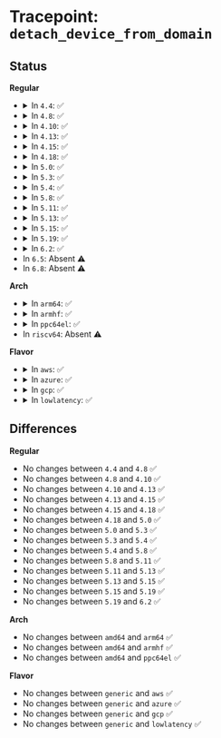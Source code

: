# Tracepoint: <code>detach_device_from_domain</code>

## Status
<b>Regular</b>
<ul>
<li>
<details>
<summary>In <code>4.4</code>: ✅</summary>

Event:

```c
struct trace_event_raw_iommu_device_event {
    struct trace_entry ent;
    u32 __data_loc_device;
    char __data[0];
};
```
Function:

```c
void trace_event_raw_event_iommu_device_event(void *__data, struct device *dev);
```
</details>
</li>
<li>
<details>
<summary>In <code>4.8</code>: ✅</summary>

Event:

```c
struct trace_event_raw_iommu_device_event {
    struct trace_entry ent;
    u32 __data_loc_device;
    char __data[0];
};
```
Function:

```c
void trace_event_raw_event_iommu_device_event(void *__data, struct device *dev);
```
</details>
</li>
<li>
<details>
<summary>In <code>4.10</code>: ✅</summary>

Event:

```c
struct trace_event_raw_iommu_device_event {
    struct trace_entry ent;
    u32 __data_loc_device;
    char __data[0];
};
```
Function:

```c
void trace_event_raw_event_iommu_device_event(void *__data, struct device *dev);
```
</details>
</li>
<li>
<details>
<summary>In <code>4.13</code>: ✅</summary>

Event:

```c
struct trace_event_raw_iommu_device_event {
    struct trace_entry ent;
    u32 __data_loc_device;
    char __data[0];
};
```
Function:

```c
void trace_event_raw_event_iommu_device_event(void *__data, struct device *dev);
```
</details>
</li>
<li>
<details>
<summary>In <code>4.15</code>: ✅</summary>

Event:

```c
struct trace_event_raw_iommu_device_event {
    struct trace_entry ent;
    u32 __data_loc_device;
    char __data[0];
};
```
Function:

```c
void trace_event_raw_event_iommu_device_event(void *__data, struct device *dev);
```
</details>
</li>
<li>
<details>
<summary>In <code>4.18</code>: ✅</summary>

Event:

```c
struct trace_event_raw_iommu_device_event {
    struct trace_entry ent;
    u32 __data_loc_device;
    char __data[0];
};
```
Function:

```c
void trace_event_raw_event_iommu_device_event(void *__data, struct device *dev);
```
</details>
</li>
<li>
<details>
<summary>In <code>5.0</code>: ✅</summary>

Event:

```c
struct trace_event_raw_iommu_device_event {
    struct trace_entry ent;
    u32 __data_loc_device;
    char __data[0];
};
```
Function:

```c
void trace_event_raw_event_iommu_device_event(void *__data, struct device *dev);
```
</details>
</li>
<li>
<details>
<summary>In <code>5.3</code>: ✅</summary>

Event:

```c
struct trace_event_raw_iommu_device_event {
    struct trace_entry ent;
    u32 __data_loc_device;
    char __data[0];
};
```
Function:

```c
void trace_event_raw_event_iommu_device_event(void *__data, struct device *dev);
```
</details>
</li>
<li>
<details>
<summary>In <code>5.4</code>: ✅</summary>

Event:

```c
struct trace_event_raw_iommu_device_event {
    struct trace_entry ent;
    u32 __data_loc_device;
    char __data[0];
};
```
Function:

```c
void trace_event_raw_event_iommu_device_event(void *__data, struct device *dev);
```
</details>
</li>
<li>
<details>
<summary>In <code>5.8</code>: ✅</summary>

Event:

```c
struct trace_event_raw_iommu_device_event {
    struct trace_entry ent;
    u32 __data_loc_device;
    char __data[0];
};
```
Function:

```c
void trace_event_raw_event_iommu_device_event(void *__data, struct device *dev);
```
</details>
</li>
<li>
<details>
<summary>In <code>5.11</code>: ✅</summary>

Event:

```c
struct trace_event_raw_iommu_device_event {
    struct trace_entry ent;
    u32 __data_loc_device;
    char __data[0];
};
```
Function:

```c
void trace_event_raw_event_iommu_device_event(void *__data, struct device *dev);
```
</details>
</li>
<li>
<details>
<summary>In <code>5.13</code>: ✅</summary>

Event:

```c
struct trace_event_raw_iommu_device_event {
    struct trace_entry ent;
    u32 __data_loc_device;
    char __data[0];
};
```
Function:

```c
void trace_event_raw_event_iommu_device_event(void *__data, struct device *dev);
```
</details>
</li>
<li>
<details>
<summary>In <code>5.15</code>: ✅</summary>

Event:

```c
struct trace_event_raw_iommu_device_event {
    struct trace_entry ent;
    u32 __data_loc_device;
    char __data[0];
};
```
Function:

```c
void trace_event_raw_event_iommu_device_event(void *__data, struct device *dev);
```
</details>
</li>
<li>
<details>
<summary>In <code>5.19</code>: ✅</summary>

Event:

```c
struct trace_event_raw_iommu_device_event {
    struct trace_entry ent;
    u32 __data_loc_device;
    char __data[0];
};
```
Function:

```c
void trace_event_raw_event_iommu_device_event(void *__data, struct device *dev);
```
</details>
</li>
<li>
<details>
<summary>In <code>6.2</code>: ✅</summary>

Event:

```c
struct trace_event_raw_iommu_device_event {
    struct trace_entry ent;
    u32 __data_loc_device;
    char __data[0];
};
```
Function:

```c
void trace_event_raw_event_iommu_device_event(void *__data, struct device *dev);
```
</details>
</li>
<li>
In <code>6.5</code>: Absent ⚠️
</li>
<li>
In <code>6.8</code>: Absent ⚠️
</li>
</ul>
<b>Arch</b>
<ul>
<li>
<details>
<summary>In <code>arm64</code>: ✅</summary>

Event:

```c
struct trace_event_raw_iommu_device_event {
    struct trace_entry ent;
    u32 __data_loc_device;
    char __data[0];
};
```
Function:

```c
void trace_event_raw_event_iommu_device_event(void *__data, struct device *dev);
```
</details>
</li>
<li>
<details>
<summary>In <code>armhf</code>: ✅</summary>

Event:

```c
struct trace_event_raw_iommu_device_event {
    struct trace_entry ent;
    u32 __data_loc_device;
    char __data[0];
};
```
Function:

```c
void trace_event_raw_event_iommu_device_event(void *__data, struct device *dev);
```
</details>
</li>
<li>
<details>
<summary>In <code>ppc64el</code>: ✅</summary>

Event:

```c
struct trace_event_raw_iommu_device_event {
    struct trace_entry ent;
    u32 __data_loc_device;
    char __data[0];
};
```
Function:

```c
void trace_event_raw_event_iommu_device_event(void *__data, struct device *dev);
```
</details>
</li>
<li>
In <code>riscv64</code>: Absent ⚠️
</li>
</ul>
<b>Flavor</b>
<ul>
<li>
<details>
<summary>In <code>aws</code>: ✅</summary>

Event:

```c
struct trace_event_raw_iommu_device_event {
    struct trace_entry ent;
    u32 __data_loc_device;
    char __data[0];
};
```
Function:

```c
void trace_event_raw_event_iommu_device_event(void *__data, struct device *dev);
```
</details>
</li>
<li>
<details>
<summary>In <code>azure</code>: ✅</summary>

Event:

```c
struct trace_event_raw_iommu_device_event {
    struct trace_entry ent;
    u32 __data_loc_device;
    char __data[0];
};
```
Function:

```c
void trace_event_raw_event_iommu_device_event(void *__data, struct device *dev);
```
</details>
</li>
<li>
<details>
<summary>In <code>gcp</code>: ✅</summary>

Event:

```c
struct trace_event_raw_iommu_device_event {
    struct trace_entry ent;
    u32 __data_loc_device;
    char __data[0];
};
```
Function:

```c
void trace_event_raw_event_iommu_device_event(void *__data, struct device *dev);
```
</details>
</li>
<li>
<details>
<summary>In <code>lowlatency</code>: ✅</summary>

Event:

```c
struct trace_event_raw_iommu_device_event {
    struct trace_entry ent;
    u32 __data_loc_device;
    char __data[0];
};
```
Function:

```c
void trace_event_raw_event_iommu_device_event(void *__data, struct device *dev);
```
</details>
</li>
</ul>

## Differences
<b>Regular</b>
<ul>
<li>
No changes between <code>4.4</code> and <code>4.8</code> ✅
</li>
<li>
No changes between <code>4.8</code> and <code>4.10</code> ✅
</li>
<li>
No changes between <code>4.10</code> and <code>4.13</code> ✅
</li>
<li>
No changes between <code>4.13</code> and <code>4.15</code> ✅
</li>
<li>
No changes between <code>4.15</code> and <code>4.18</code> ✅
</li>
<li>
No changes between <code>4.18</code> and <code>5.0</code> ✅
</li>
<li>
No changes between <code>5.0</code> and <code>5.3</code> ✅
</li>
<li>
No changes between <code>5.3</code> and <code>5.4</code> ✅
</li>
<li>
No changes between <code>5.4</code> and <code>5.8</code> ✅
</li>
<li>
No changes between <code>5.8</code> and <code>5.11</code> ✅
</li>
<li>
No changes between <code>5.11</code> and <code>5.13</code> ✅
</li>
<li>
No changes between <code>5.13</code> and <code>5.15</code> ✅
</li>
<li>
No changes between <code>5.15</code> and <code>5.19</code> ✅
</li>
<li>
No changes between <code>5.19</code> and <code>6.2</code> ✅
</li>
</ul>
<b>Arch</b>
<ul>
<li>
No changes between <code>amd64</code> and <code>arm64</code> ✅
</li>
<li>
No changes between <code>amd64</code> and <code>armhf</code> ✅
</li>
<li>
No changes between <code>amd64</code> and <code>ppc64el</code> ✅
</li>
</ul>
<b>Flavor</b>
<ul>
<li>
No changes between <code>generic</code> and <code>aws</code> ✅
</li>
<li>
No changes between <code>generic</code> and <code>azure</code> ✅
</li>
<li>
No changes between <code>generic</code> and <code>gcp</code> ✅
</li>
<li>
No changes between <code>generic</code> and <code>lowlatency</code> ✅
</li>
</ul>
